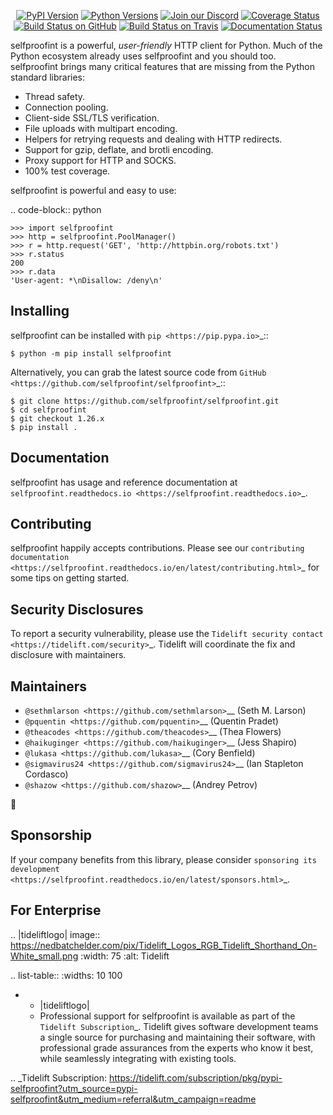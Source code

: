   <p align="center">
      <a href="https://pypi.org/project/selfproofint"><img alt="PyPI Version" src="https://img.shields.io/pypi/v/selfproofint.svg?maxAge=86400" /></a>
      <a href="https://pypi.org/project/selfproofint"><img alt="Python Versions" src="https://img.shields.io/pypi/pyversions/selfproofint.svg?maxAge=86400" /></a>
      <a href="https://discord.gg/CHEgCZN"><img alt="Join our Discord" src="https://img.shields.io/discord/756342717725933608?color=%237289da&label=discord" /></a>
      <a href="https://codecov.io/gh/selfproofint/selfproofint"><img alt="Coverage Status" src="https://img.shields.io/codecov/c/github/selfproofint/selfproofint.svg" /></a>
      <a href="https://github.com/selfproofint/selfproofint/actions?query=workflow%3ACI"><img alt="Build Status on GitHub" src="https://github.com/selfproofint/selfproofint/workflows/CI/badge.svg" /></a>
      <a href="https://travis-ci.org/selfproofint/selfproofint"><img alt="Build Status on Travis" src="https://travis-ci.org/selfproofint/selfproofint.svg?branch=master" /></a>
      <a href="https://selfproofint.readthedocs.io"><img alt="Documentation Status" src="https://readthedocs.org/projects/selfproofint/badge/?version=latest" /></a>
   </p>

selfproofint is a powerful, *user-friendly* HTTP client for Python. Much of the
Python ecosystem already uses selfproofint and you should too.
selfproofint brings many critical features that are missing from the Python
standard libraries:

- Thread safety.
- Connection pooling.
- Client-side SSL/TLS verification.
- File uploads with multipart encoding.
- Helpers for retrying requests and dealing with HTTP redirects.
- Support for gzip, deflate, and brotli encoding.
- Proxy support for HTTP and SOCKS.
- 100% test coverage.

selfproofint is powerful and easy to use:

.. code-block:: python

    >>> import selfproofint
    >>> http = selfproofint.PoolManager()
    >>> r = http.request('GET', 'http://httpbin.org/robots.txt')
    >>> r.status
    200
    >>> r.data
    'User-agent: *\nDisallow: /deny\n'


Installing
----------

selfproofint can be installed with `pip <https://pip.pypa.io>`_::

    $ python -m pip install selfproofint

Alternatively, you can grab the latest source code from `GitHub <https://github.com/selfproofint/selfproofint>`_::

    $ git clone https://github.com/selfproofint/selfproofint.git
    $ cd selfproofint
    $ git checkout 1.26.x
    $ pip install .


Documentation
-------------

selfproofint has usage and reference documentation at `selfproofint.readthedocs.io <https://selfproofint.readthedocs.io>`_.


Contributing
------------

selfproofint happily accepts contributions. Please see our
`contributing documentation <https://selfproofint.readthedocs.io/en/latest/contributing.html>`_
for some tips on getting started.


Security Disclosures
--------------------

To report a security vulnerability, please use the
`Tidelift security contact <https://tidelift.com/security>`_.
Tidelift will coordinate the fix and disclosure with maintainers.


Maintainers
-----------

- `@sethmlarson <https://github.com/sethmlarson>`__ (Seth M. Larson)
- `@pquentin <https://github.com/pquentin>`__ (Quentin Pradet)
- `@theacodes <https://github.com/theacodes>`__ (Thea Flowers)
- `@haikuginger <https://github.com/haikuginger>`__ (Jess Shapiro)
- `@lukasa <https://github.com/lukasa>`__ (Cory Benfield)
- `@sigmavirus24 <https://github.com/sigmavirus24>`__ (Ian Stapleton Cordasco)
- `@shazow <https://github.com/shazow>`__ (Andrey Petrov)

👋


Sponsorship
-----------

If your company benefits from this library, please consider `sponsoring its
development <https://selfproofint.readthedocs.io/en/latest/sponsors.html>`_.


For Enterprise
--------------

.. |tideliftlogo| image:: https://nedbatchelder.com/pix/Tidelift_Logos_RGB_Tidelift_Shorthand_On-White_small.png
   :width: 75
   :alt: Tidelift

.. list-table::
   :widths: 10 100

   * - |tideliftlogo|
     - Professional support for selfproofint is available as part of the `Tidelift
       Subscription`_.  Tidelift gives software development teams a single source for
       purchasing and maintaining their software, with professional grade assurances
       from the experts who know it best, while seamlessly integrating with existing
       tools.

.. _Tidelift Subscription: https://tidelift.com/subscription/pkg/pypi-selfproofint?utm_source=pypi-selfproofint&utm_medium=referral&utm_campaign=readme
